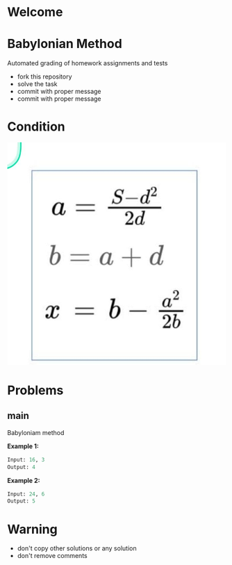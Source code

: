 # Welcome
# Babylonian Method

Automated grading of homework assignments and tests
- fork this repository
- solve the task
- commit with proper message
- commit with proper message

# Condition
![resutl image](babylonian.jpg)  

# Problems
## main

  Babyloniam method

**Example 1:**

```Python
Input: 16, 3
Output: 4

```

**Example 2:**

```Python
Input: 24, 6
Output: 5

```

# Warning
- don't copy other solutions or any solution
- don't remove comments